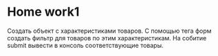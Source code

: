# <b>Home work1</b>

Создать объект с характеристиками товаров. С помощью тега форм создать фильтр для товаров по этим характеристикам. На собитие submit вывести в консоль соответствующие товары.
